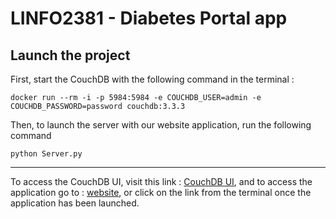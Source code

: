 # LINFO2381 - Diabetes Portal app

## Launch the project 
First, start the CouchDB with the following command in the terminal : 

`docker run --rm -i -p 5984:5984 -e COUCHDB_USER=admin -e COUCHDB_PASSWORD=password couchdb:3.3.3`

Then, to launch the server with our website application, run the following command 

`python Server.py`

---
To access the CouchDB UI, visit this link : [CouchDB UI](http://localhost:5984/_utils/), and to access the application go to : [website](http://127.0.0.1:5000), or click on the link from the terminal once the application has been launched.
